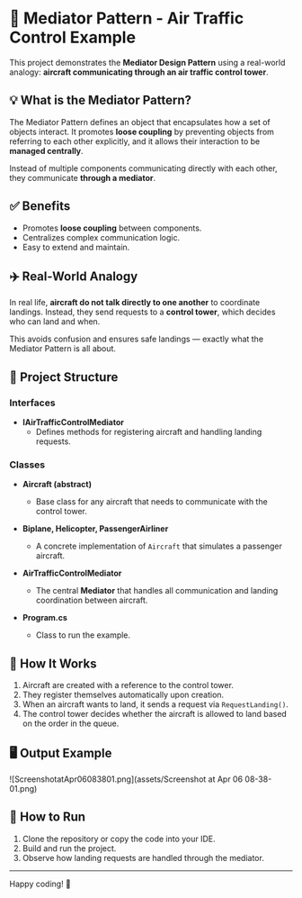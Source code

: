 # 🛫 Mediator Pattern - Air Traffic Control Example

This project demonstrates the **Mediator Design Pattern** using a real-world analogy: **aircraft communicating through an air traffic control tower**.

## 💡 What is the Mediator Pattern?

The Mediator Pattern defines an object that encapsulates how a set of objects interact. It promotes **loose coupling** by preventing objects from referring to each other explicitly, and it allows their interaction to be **managed centrally**.

Instead of multiple components communicating directly with each other, they communicate **through a mediator**.

## ✅ Benefits

- Promotes **loose coupling** between components.
- Centralizes complex communication logic.
- Easy to extend and maintain.

## ✈️ Real-World Analogy

In real life, **aircraft do not talk directly to one another** to coordinate landings. Instead, they send requests to a **control tower**, which decides who can land and when.

This avoids confusion and ensures safe landings — exactly what the Mediator Pattern is all about.

## 🧱 Project Structure

### Interfaces

- **IAirTrafficControlMediator**
  - Defines methods for registering aircraft and handling landing requests.

### Classes

- **Aircraft (abstract)**

  - Base class for any aircraft that needs to communicate with the control tower.
- **Biplane, Helicopter, PassengerAirliner**

  - A concrete implementation of `Aircraft` that simulates a passenger aircraft.
- **AirTrafficControlMediator**

  - The central **Mediator** that handles all communication and landing coordination between aircraft.
- **Program.cs**

  - Class to run the example.

## 🧪 How It Works

1. Aircraft are created with a reference to the control tower.
2. They register themselves automatically upon creation.
3. When an aircraft wants to land, it sends a request via `RequestLanding()`.
4. The control tower decides whether the aircraft is allowed to land based on the order in the queue.

## 🖥️ Output Example

![ScreenshotatApr06083801.png](assets/Screenshot at Apr 06 08-38-01.png)

## 📂 How to Run

1. Clone the repository or copy the code into your IDE.
2. Build and run the project.
3. Observe how landing requests are handled through the mediator.

---

Happy coding! 🚀